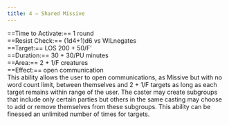 ```yaml
---
title: 4 – Shared Missive
---
```

==Time to Activate:== 1 round  
==Resist Check:== (1d4+1)d6 vs WILnegates  
==Target:== LOS 200 + 50/F’  
==Duration:== 30 + 30/PU minutes  
==Area:== 2 + 1/F creatures  
==Effect:== open communication  
This ability allows the user to open communications, as Missive but with no word count limit, between themselves and 2 + 1/F targets as long as each target remains within range of the user. The caster may create subgroups that include only certain parties but others in the same casting may choose to add or remove themselves from these subgroups. This ability can be finessed an unlimited number of times for targets.  
